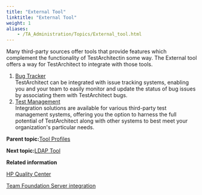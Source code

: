 ```yaml
--- 
title: "External Tool"
linktitle: "External Tool"
weight: 1
aliases: 
    - /TA_Administration/Topics/External_tool.html
---
```


Many third-party sources offer tools that provide features which complement the functionality of TestArchitectin some way. The External tool offers a way for TestArchitect to integrate with those tools.

1.  [Bug Tracker](/TA_Administration/Topics/adm_bug_tracker.html)  
TestArchitect can be integrated with issue tracking systems, enabling you and your team to easily monitor and update the status of bug issues by associating them with TestArchitect bugs.
2.  [Test Management](/TA_Administration/Topics/adm_test_management.html)  
Integration solutions are available for various third-party test management systems, offering you the option to harness the full potential of TestArchitect along with other systems to best meet your organization's particular needs.

**Parent topic:**[Tool Profiles](/TA_Administration/Topics/Test_tool_profile.html)

**Next topic:**[LDAP Tool](/TA_Administration/Topics/adm_LDAP_tool.html)

**Related information**  


[HP Quality Center](/TA_Help/Topics/Integration_QC_intro.html)

[Team Foundation Server integration](/TA_Help/Topics/ug_MTM_def.html)

